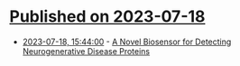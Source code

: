 # [Published on 2023-07-18](index.md)

* [2023-07-18, 15:44:00](https://soylentnews.org/article.pl?sid=23/07/18/0225248&from=rss) - [A Novel Biosensor for Detecting Neurogenerative Disease Proteins](https://soylentnews.org/article.pl?sid=23/07/18/0225248&from=rss)
